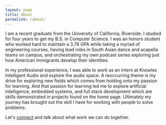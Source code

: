 ```yaml
---
layout: page
title: About
permalink: /about/
---
```


I am a recent graduate from the University of California, Riverside. I studied for four years to get my B.S. in Computer Science. I was an honors student who worked hard to maintain a 3.76 GPA while taking a myriad of engineering courses, having lead roles in South Asian dance and acapella teams on campus, and orchestrating my own podcast series exploring just how American Immigrants develop their identities.

In my professional experience, I was able to work as an intern at Knowles Intelligent Audio and explore the audio space. A reoccurring theme is my drive for exploring new fields which comes from holding onto my passion for learning. And that passion for learning led me to explore artificial intelligence, embedded systems, and full stack development which are skills demonstrated in projects found on the home page. Ultimately my journey has brought out the skill I have for working with people to solve problems.

Let's <a class="u-email" href="mailto:alexjosthomas@gmail.com">connect</a> and talk about what work we can do together.
